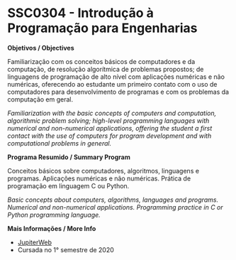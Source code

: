 # SSC0304 - Introdução à Programação para Engenharias


**Objetivos / Objectives**

Familiarização com os conceitos básicos de computadores e da computação, de resolução algorítmica de problemas propostos; de linguagens de programação de alto nível com aplicações numéricas e não numéricas, oferecendo ao estudante um primeiro contato com o uso de computadores para desenvolvimento de programas e com os problemas da computação em geral.
 
_Familiarization with the basic concepts of computers and computation, algorithmic problem solving; high-level programming languages with numerical and non-numerical applications, offering the student a first contact with the use of computers for program development and with computational problems in general._


**Programa Resumido / Summary Program**

Conceitos básicos sobre computadores, algoritmos, linguagens e programas. Aplicações numéricas e não numéricas. Prática de programação em linguagem C ou Python.
 
_Basic concepts about computers, algorithms, languages and programs. Numerical and non-numerical applications. Programming practice in C or Python programming language._


**Mais Informações / More Info**

- [JupiterWeb](https://uspdigital.usp.br/jupiterweb/obterDisciplina?sgldis=SSC0304&codcur=18250&codhab=0)
- Cursada no 1° semestre de 2020
